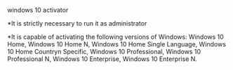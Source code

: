 windows 10 activator 

*It is strictly necessary to run it as administrator

*It is capable of activating the following versions of Windows:
Windows 10 Home,
Windows 10 Home N,
Windows 10 Home Single Language,
Windows 10 Home Countryn Specific,
Windows 10 Professional,
Windows 10 Professional N,
Windows 10 Enterprise,
Windows 10 Enterprise N.
